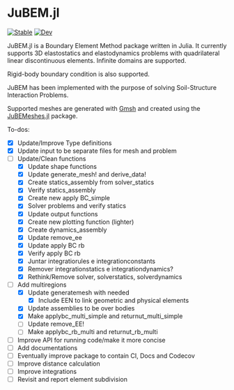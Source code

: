 # JuBEM.jl

[![Stable](https://img.shields.io/badge/docs-stable-blue.svg)](https://lucashttip.github.io/JuBEM.jl/stable/)
[![Dev](https://img.shields.io/badge/docs-dev-blue.svg)](https://lucashttip.github.io/JuBEM.jl/dev/)


JuBEM.jl is a Boundary Element Method package written in Julia. It currently supports 3D elastostatics and elastodynamics problems with quadrilateral linear discontinuous elements.
Infinite domains are supported.

Rigid-body boundary condition is also supported.

JuBEM has been implemented with the purpose of solving Soil-Structure Interaction Problems.

Supported meshes are generated with [Gmsh](https://gmsh.info/) and created using the [JuBEMeshes.jl](https://github.com/lucashttip/JuBEMeshes.jl) package.

To-dos:

- [x] Update/Improve Type definitions
- [x] Update input to be separate files for mesh and problem
- [ ] Update/Clean functions
    - [x] Update shape functions
    - [x] Update generate_mesh! and derive_data!
    - [x] Create statics_assembly from solver_statics
    - [x] Verify statics_assembly
    - [x] Create new apply BC_simple
    - [x] Solver problems and verify statics
    - [x] Update output functions
    - [x] Create new plotting function (lighter)
    - [x] Create dynamics_assembly
    - [x] Update remove_ee
    - [x] Update apply BC rb
    - [x] Verify apply BC rb
    - [x] Juntar integratiorules e integrationconstants
    - [x] Remover integrationstatics e integrationdynamics?  
    - [x] Rethink/Remove solver, solverstatics, solverdynamics
- [ ] Add multiregions
    - [x] Update generatemesh with needed 
        - [x] Include EEN to link geometric and physical elements
    - [x] Update assemblies to be over bodies
    - [x] Make applybc_multi_simple and returnut_multi_simple
    - [ ] Update remove_EE!
    - [ ] Make applybc_rb_multi and returnut_rb_multi
- [ ] Improve API for running code/make it more concise
- [ ] Add documentations
- [ ] Eventually improve package to contain CI, Docs and Codecov
- [ ] Improve distance calculation
- [ ] Improve integrations
- [ ] Revisit and report element subdivision